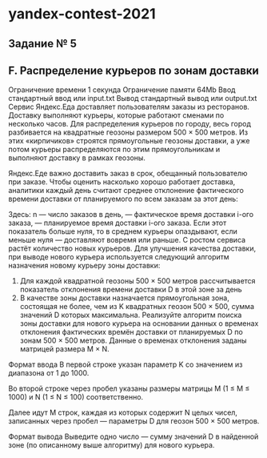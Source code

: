 # yandex-contest-2021
## Задание № 5

## F. Распределение курьеров по зонам доставки
Ограничение времени	1 секунда
Ограничение памяти	64Mb
Ввод	стандартный ввод или input.txt
Вывод	стандартный вывод или output.txt
Сервис Яндекс.Еда доставляет пользователям заказы из ресторанов. Доставку выполняют курьеры, которые работают сменами по несколько часов. Для распределения курьеров по городу, весь город разбивается на квадратные геозоны размером 500 × 500 метров. Из этих «кирпичиков» строятся прямоугольные геозоны доставки, а уже потом курьеры распределяются по этим прямоугольникам и выполняют доставку в рамках геозоны.

Яндекс.Еде важно доставить заказ в срок, обещанный пользователю при заказе. Чтобы оценить насколько хорошо работает доставка, аналитики каждый день считают среднее отклонение фактического времени доставки от планируемого по всем заказам за этот день:


Здесь: n — число заказов в день,  — фактическое время доставки i-ого заказа,  — планируемое время доставки i-ого заказа. Если этот показатель больше нуля, то в среднем курьеры опаздывают, если меньше нуля  — доставляют вовремя или раньше.
С ростом сервиса растёт количество новых курьеров. Для улучшения качества доставки, при выводе нового курьера используется следующий алгоритм назначения новому курьеру зоны доставки:
1. Для каждой квадратной геозоны 500 × 500 метров рассчитывается показатель отклонения времени доставки D в этой зоне за день
2. В качестве зоны доставки назначается прямоугольная зона, состоящая не более, чем из K квадратных геозон 500 × 500, сумма значений D которых максимальна.
   Реализуйте алгоритм поиска зоны доставки для нового курьера на основании данных о временах отклонения фактических времён доставки от планируемых D по зонам 500 × 500 метров. Данные о временах отклонения заданы матрицей размера M × N.

Формат ввода
В первой строке указан параметр K со значением из диапазона от 1 до 1000.

Во второй строке через пробел указаны размеры матрицы M (1 ≤ M ≤ 1000) и N (1 ≤ N ≤ 100) соответственно.

Далее идут M строк, каждая из которых содержит N целых чисел, записанных через пробел — параметры D для геозон 500 × 500 метров.

Формат вывода
Выведите одно число — сумму значений D в найденной зоне (по описанному выше алгоритму) для нового курьера.